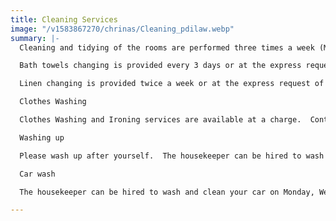 ```yaml
---
title: Cleaning Services
image: "/v1583867270/chrinas/Cleaning_pdilaw.webp"
summary: |-
  Cleaning and tidying of the rooms are performed three times a week (Monday, Wednesday and Friday) from 10:30 to 12:30. Leave a note for the Housekeeper if you wish your room not be cleaned.

  Bath towels changing is provided every 3 days or at the express request of the customer.

  Linen changing is provided twice a week or at the express request of the customer.

  Clothes Washing

  Clothes Washing and Ironing services are available at a charge.  Contact host for more information. The service is only available on Monday, Wednesday and Friday.

  Washing up

  Please wash up after yourself.  The housekeeper can be hired to wash up on Monday, Wednesday and Friday at a fee. Contact host for more information

  Car wash

  The housekeeper can be hired to wash and clean your car on Monday, Wednesday and Friday at a fee. Contact host for more information.

---
```

